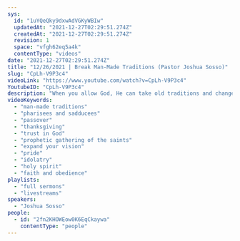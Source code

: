 ```yaml
---
sys:
  id: "1uYQeQky9dxwAdVGKyWBIw"
  updatedAt: "2021-12-27T02:29:51.274Z"
  createdAt: "2021-12-27T02:29:51.274Z"
  revision: 1
  space: "vfgh62eq5a4k"
  contentType: "videos"
date: "2021-12-27T02:29:51.274Z"
title: "12/26/2021 | Break Man-Made Traditions (Pastor Joshua Sosso)"
slug: "CpLh-V9P3c4"
videoLink: "https://www.youtube.com/watch?v=CpLh-V9P3c4"
YoutubeID: "CpLh-V9P3c4"
description: "When you allow God, He can take old traditions and change them. For example, Jesus transformed the Passover from being only about the Israelites being freed from Egypt and made it about being freed from sin and death. God can also bring forth new traditions and new ways of doing things if you are submitted to Him. It's so important to make Jesus our Lord and Savior especially in this season of acceleration and manifestations. This sermon was delivered by Pastor Josh Sosso at Freedom Fellowship Church International on December 26, 2021."
videoKeywords:
  - "man-made traditions"
  - "pharisees and sadducees"
  - "passover"
  - "thanksgiving"
  - "trust in God"
  - "prophetic gathering of the saints"
  - "expand your vision"
  - "pride"
  - "idolatry"
  - "holy spirit"
  - "faith and obedience"
playlists:
  - "full sermons"
  - "livestreams"
speakers:
  - "Joshua Sosso"
people:
  - id: "2fn2KHOWEow0K6EqCkaywa"
    contentType: "people"
---
```

